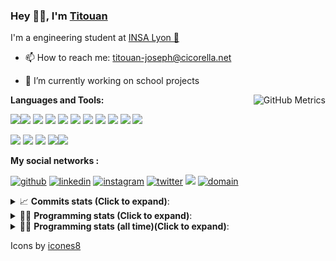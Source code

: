 <!--
**titouan-joseph/titouan-joseph** is a ✨ _special_ ✨ repository because its `README.md` (this file) appears on your GitHub profile.

Here are some ideas to get you started:

- 🔭 I’m currently working on ...
- 🌱 I’m currently learning ...
- 👯 I’m looking to collaborate on ...
- 🤔 I’m looking for help with ...
- 💬 Ask me about ...
- 📫 How to reach me: ...
- 😄 Pronouns: ...
- ⚡ Fun fact: ...
-->

### Hey 👋🏽, I'm [Titouan](https://github.com/Titouan-Joseph) 

I'm a engineering student at  [INSA Lyon 🦏](https://www.insa-lyon.fr/en/)

- 📫 How to reach me: [titouan-joseph@cicorella.net](mailto:titouan-joseph@cicorella.net)
- 🔭 I’m currently working on school projects


  <img align="right" alt="GitHub Metrics" src="https://metrics.lecoq.io/titouan-joseph" />

**Languages and Tools:**

[<img src="https://img.icons8.com/color/48/000000/python.png"/>]()[<img src="https://img.icons8.com/color/48/000000/java-coffee-cup-logo.png"/>]() [<img src="https://img.icons8.com/color/48/000000/c-programming.png"/>]() [<img src="https://img.icons8.com/color/48/000000/javascript.png"/>]() [<img src="https://img.icons8.com/color/48/000000/selenium-test-automation.png"/>]() [<img src="https://img.icons8.com/color/48/000000/git.png"/>]() [<img src="https://img.icons8.com/color/48/000000/console.png"/>]() [<img src="https://img.icons8.com/color/48/000000/android-os.png"/>]() [<img src="https://img.icons8.com/color/48/000000/pycharm.png"/>]() [<img src="https://img.icons8.com/color/48/000000/virtualbox.png"/>]() [<img src="https://img.icons8.com/color/48/000000/windows-10.png"/>]()

[<img src="https://img.icons8.com/color/48/000000/linux.png"/>]() [<img src="https://img.icons8.com/color/48/000000/nginx.png"/>]() [<img src="https://img.icons8.com/color/48/000000/raspberry-pi.png"/>]() [<img src="https://img.icons8.com/color/48/000000/docker.png"/>]()[<img src="https://img.icons8.com/color/48/000000/visual-studio-code-2019.png"/>]()

**My social networks :**

[<img src='https://img.icons8.com/fluent/48/000000/github.png' alt="github">](https://github.com/titouan-joseph)  [<img src='https://img.icons8.com/color/48/000000/linkedin.png' alt='linkedin'>](https://www.linkedin.com/in/titouan-joseph-revol/)  [<img src='https://img.icons8.com/color/48/000000/instagram-new.png' alt='instagram'>](https://www.instagram.com/tit_re/)  [<img src='https://img.icons8.com/color/48/000000/twitter.png' alt='twitter'>](https://twitter.com/josephrevol) [<img src="https://img.icons8.com/color/48/000000/facebook.png"/>](https://www.facebook.com/titre01) [<img src="https://img.icons8.com/fluent/48/000000/domain.png" alt="domain"/>](https://titouan-joseph.cicorella.net)

<details>
 <summary>📈 <b>Commits stats (Click to expand)</b>: </summary>
    <a href="https://sourcerer.io/titouan-joseph"><img src="https://img.shields.io/badge/Python-148%20commits-orange.svg" alt=""></a>
    <a href="https://sourcerer.io/titouan-joseph"><img src="https://img.shields.io/badge/Java-27%20commits-orange.svg" alt=""></a>
    <a href="https://sourcerer.io/titouan-joseph"><img src="https://img.shields.io/badge/C-23%20commits-orange.svg" alt=""></a>
    <a href="https://sourcerer.io/titouan-joseph"><img src="https://img.shields.io/badge/JavaScript-18%20commits-orange.svg" alt=""></a>
</details>


<details>
 <summary>👨‍💻 <b>Programming stats (Click to expand)</b>: </summary>
<!--START_SECTION:waka-->
**🐱 My Github Data** 

> 🏆 272 Contributions in the Year 2021
 > 
> 📦 58.4 kB Used in Github's Storage 
 > 
> 🚫 Not Opted to Hire
 > 
> 📜 28 Public Repositories 
 > 
> 🔑 2 Private Repositories  
 > 
**I'm an Early 🐤** 

```text
🌞 Morning    101 commits    ████░░░░░░░░░░░░░░░░░░░░░   16.5% 
🌆 Daytime    247 commits    ██████████░░░░░░░░░░░░░░░   40.36% 
🌃 Evening    205 commits    ████████░░░░░░░░░░░░░░░░░   33.5% 
🌙 Night      59 commits     ██░░░░░░░░░░░░░░░░░░░░░░░   9.64%

```
📅 **I'm Most Productive on Wednesday** 

```text
Monday       87 commits     ███░░░░░░░░░░░░░░░░░░░░░░   14.22% 
Tuesday      83 commits     ███░░░░░░░░░░░░░░░░░░░░░░   13.56% 
Wednesday    127 commits    █████░░░░░░░░░░░░░░░░░░░░   20.75% 
Thursday     94 commits     ███░░░░░░░░░░░░░░░░░░░░░░   15.36% 
Friday       85 commits     ███░░░░░░░░░░░░░░░░░░░░░░   13.89% 
Saturday     57 commits     ██░░░░░░░░░░░░░░░░░░░░░░░   9.31% 
Sunday       79 commits     ███░░░░░░░░░░░░░░░░░░░░░░   12.91%

```


📊 **This Week I Spent My Time On** 

```text
⌚︎ Time Zone: Europe/Paris

💬 Programming Languages: 
Other                    28 hrs 34 mins      █████████████████████░░░░   84.47% 
Markdown                 3 hrs 19 mins       ██░░░░░░░░░░░░░░░░░░░░░░░   9.82% 
PowerShell               1 hr 15 mins        █░░░░░░░░░░░░░░░░░░░░░░░░   3.73% 
C#                       19 mins             ░░░░░░░░░░░░░░░░░░░░░░░░░   0.94% 
JSON                     6 mins              ░░░░░░░░░░░░░░░░░░░░░░░░░   0.3%

🔥 Editors: 
Browser                  28 hrs 18 mins      █████████████████████░░░░   83.7% 
VS Code                  4 hrs 56 mins       ███░░░░░░░░░░░░░░░░░░░░░░   14.6% 
Visual Studio            15 mins             ░░░░░░░░░░░░░░░░░░░░░░░░░   0.76% 
WebStorm                 13 mins             ░░░░░░░░░░░░░░░░░░░░░░░░░   0.67% 
Bash                     5 mins              ░░░░░░░░░░░░░░░░░░░░░░░░░   0.28%

🐱‍💻 Projects: 
Stage-DevOps             21 hrs 22 mins      ███████████████░░░░░░░░░░   63.2% 
TELT.DMSTransverse       3 hrs 41 mins       ██░░░░░░░░░░░░░░░░░░░░░░░   10.89% 
project                  3 hrs 8 mins        ██░░░░░░░░░░░░░░░░░░░░░░░   9.27% 
SPonpremise              2 hrs 20 mins       █░░░░░░░░░░░░░░░░░░░░░░░░   6.95% 
TELT.ARF                 1 hr 23 mins        █░░░░░░░░░░░░░░░░░░░░░░░░   4.13%

💻 Operating System: 
Windows                  33 hrs 43 mins      █████████████████████████   99.72% 
Linux                    5 mins              ░░░░░░░░░░░░░░░░░░░░░░░░░   0.28%

```

**I Mostly Code in Python** 

```text
Python                   18 repos            ██████████████░░░░░░░░░░░   56.25% 
JavaScript               3 repos             ██░░░░░░░░░░░░░░░░░░░░░░░   9.38% 
HTML                     2 repos             █░░░░░░░░░░░░░░░░░░░░░░░░   6.25% 
C                        2 repos             █░░░░░░░░░░░░░░░░░░░░░░░░   6.25% 
MATLAB                   2 repos             █░░░░░░░░░░░░░░░░░░░░░░░░   6.25%

```



 Last Updated on 09/07/2021
<!--END_SECTION:waka-->

</details>

<details>
 <summary>👨‍💻 <b>Programming stats (all time)(Click to expand)</b>: </summary>
    <img src="https://wakatime.com/share/@titouan_joseph/b2dd01ab-0ae9-45a5-9065-5eef2a205b1c.svg">
    <img src="https://wakatime.com/share/@titouan_joseph/5ef9f0c5-69ff-452c-80a9-909df7152407.svg">
    <img src="https://wakatime.com/share/@titouan_joseph/3989b40d-e2ad-4aeb-8f15-b50171502a9a.svg">
</details>

Icons by [icones8](https://icones8.fr/)
